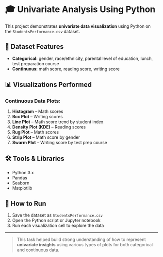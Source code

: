 
# 🎓 Univariate Analysis Using Python

This project demonstrates **univariate data visualization** using Python on the `StudentsPerformance.csv` dataset.

## 📄 Dataset Features
- **Categorical**: gender, race/ethnicity, parental level of education, lunch, test preparation course
- **Continuous**: math score, reading score, writing score

## 📊 Visualizations Performed

### Continuous Data Plots:
1. **Histogram** – Math scores
2. **Box Plot** – Writing scores
3. **Line Plot** – Math score trend by student index
4. **Density Plot (KDE)** – Reading scores
5. **Rug Plot** – Math scores
6. **Strip Plot** – Math score by gender
7. **Swarm Plot** – Writing score by test prep course

## 🛠 Tools & Libraries
- Python 3.x
- Pandas
- Seaborn
- Matplotlib

## 🚀 How to Run
1. Save the dataset as `StudentsPerformance.csv`
2. Open the Python script or Jupyter notebook
3. Run each visualization cell to explore the data

---

> This task helped build strong understanding of how to represent **univariate insights** using various types of plots for both categorical and continuous data.
